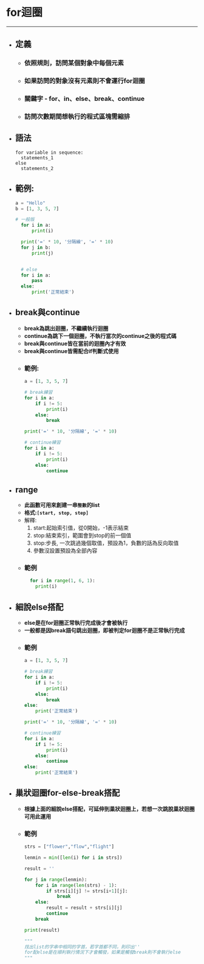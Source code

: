 # for迴圈
---

+ ## 定義
  + ### 依照規則，訪問某個對象中每個元素
  + ### 如果訪問的對象沒有元素則不會運行for迴圈
  + ### 關鍵字 - for、in、else、break、continue
  + ### 訪問次數期間想執行的程式區塊需縮排
  
+ ## 語法
  ```
  for variable in sequence:
    statements_1
  else
    statements_2
  ```    

+ ## 範例:
  ```python
  a = "Hello"
  b = [1, 3, 5, 7]

  # 一般版
    for i in a:
        print(i)

    print('=' * 10, '分隔線', '=' * 10)
    for j in b:
        print(j)


    # else
    for i in a:
        pass
    else:
        print('正常結束')
  ```

+ ## break與continue
  + **break為跳出迴圈，不繼續執行迴圈**
  + **continue為跳下一個迴圈，不執行當次的continue之後的程式碼**
  + **break與continue皆在當前的迴圈內才有效**
  + **break與continue皆需配合if判斷式使用**
  + ### 範例:
    ```python
    a = [1, 3, 5, 7]

    # break練習
    for i in a:
        if i != 5:
            print(i)
        else:
            break

    print('=' * 10, '分隔線', '=' * 10)

    # continue練習
    for i in a:
        if i != 5:
            print(i)
        else:
            continue
    ```

+ ## range
  + **此函數可用來創建一串`整數`的list**
  + **格式:`[start, stop, step]`**
  + 解釋:
      1. start:起始索引值，從0開始，-1表示結束
      2. stop:結束索引，範圍會到stop的前一個值
      3. stop:步長, 一次跳過幾個取值，預設為1，負數的話為反向取值
      4. 參數沒設置預設為全部內容   
  + ### 範例
    ```python
      for i in range(1, 6, 1):
        print(i)
    ```

+ ## 細說else搭配
  + **else是在for迴圈正常執行完成後才會被執行**
  + **一般都是因break語句跳出迴圈，即被判定for迴圈不是正常執行完成**
  + ### 範例
    ```python
    a = [1, 3, 5, 7]

    # break練習
    for i in a:
        if i != 5:
            print(i)
        else:
            break
    else:
        print('正常結束')

    print('=' * 10, '分隔線', '=' * 10)

    # continue練習
    for i in a:
        if i != 5:
            print(i)
        else:
            continue
    else:
        print('正常結束')
    ```
  
+ ## 巢狀迴圈for-else-break搭配
  + **根據上面的細說else搭配，可延伸到巢狀迴圈上，若想一次跳脫巢狀迴圈可用此運用**
  + ### 範例
    ```python
    strs = ["flower","flow","flight"]

    lenmin = min([len(i) for i in strs])

    result = ''

    for j in range(lenmin):
        for i in range(len(strs) - 1): 
            if strs[i][j] != strs[i+1][j]:
                break
        else:
            result = result + strs[i][j]
            continue
        break

    print(result)

    """
    找出list的字串中相同的字首，若字首都不同，則印出''
    for配else是在順利執行情況下才會觸發，如果是觸發break則不會執行else
    """    
    ```